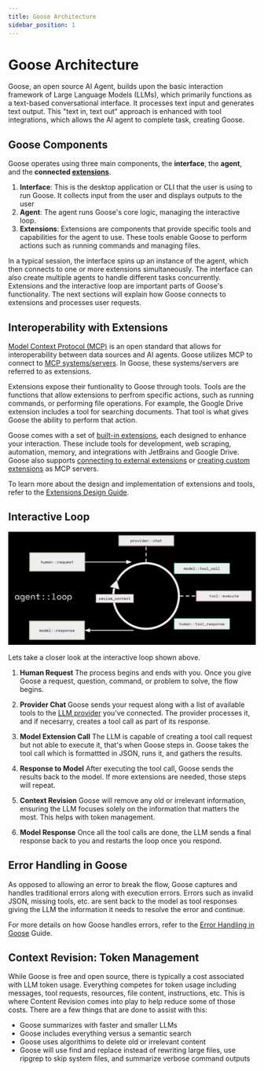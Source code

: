 ```yaml
---
title: Goose Architecture
sidebar_position: 1
---
```


# Goose Architecture

Goose, an open source AI Agent, builds upon the basic interaction framework of Large Language Models (LLMs), which primarily functions as a text-based conversational interface. It processes text input and generates text output. This "text in, text out" approach is enhanced with tool integrations, which allows the AI agent to complete task, creating Goose.

## Goose Components
Goose operates using three main components, the **interface**, the **agent**, and the **connected [extensions](/docs/getting-started/using-extensions)**.

1. **Interface**: This is the desktop application or CLI that the user is using to run Goose. It collects input from the user and displays outputs to the user
2. **Agent**: The agent runs Goose's core logic, managing the interactive loop. 
3. **Extensions**: Extensions are components that provide specific tools and capabilities for the agent to use. These tools enable Goose to perform actions such as running commands and managing files.

In a typical session, the interface spins up an instance of the agent, which then connects to one or more extensions simultaneously. The interface can also create multiple agents to handle different tasks concurrently. Extensions and the interactive loop are important parts of Goose's functionality. The next sections will explain how Goose connects to extensions and processes user requests.

## Interoperability with Extensions
[Model Context Protocol (MCP)](https://modelcontextprotocol.io/) is an open standard that allows for interoperability between data sources and AI agents. Goose utilizes MCP to connect to [MCP systems/servers](https://github.com/modelcontextprotocol/servers?tab=readme-ov-file#model-context-protocol-servers). In Goose, these systems/servers are referred to as extensions.


Extensions expose their funtionality to Goose through tools. Tools are the functions that allow extensions to perfrom specific actions, such as running commands, or performing file operations. For example, the Google Drive extension includes a tool for searching documents. That tool is what gives Goose the ability to perform that action.


Goose comes with a set of [built-in extensions](/docs/getting-started/using-extensions#built-in-extensions), each designed to enhance your interaction. These include tools for development, web scraping, automation, memory, and integrations with JetBrains and Google Drive. Goose also supports [connecting to external extensions](/docs/getting-started/using-extensions#adding-extensions) or [creating custom extensions](/docs/guides/custom-extensions) as MCP servers. 

To learn more about the design and implementation of extensions and tools, refer to the [Extensions Design Guide](/docs/goose-architecture/extensions-design#tools). 

## Interactive Loop
![interactive loop](../assets/guides/interactive-loop.png)

Lets take a closer look at the interactive loop shown above.  

1. **Human Request** 
The process begins and ends with you. Once you give Goose a request, question, command, or problem to solve, the flow begins.

2. **Provider Chat** 
Goose sends your request along with a list of available tools to the [LLM provider](/docs/getting-started/providers) you've connected. The provider processes it, and if necesarry, creates a tool call as part of its response.  

3. **Model Extension Call** 
The LLM is capable of creating a tool call request but not able to execute it, that's when Goose steps in. Goose takes the tool call which is formattted in JSON, runs it, and gathers the results.

4. **Response to Model**
After executing the tool call, Goose sends the results back to the model. If more extensions are needed, those steps will repeat.

5. **Context Revision** 
Goose will remove any old or irrelevant information, ensuring the LLM focuses solely on the information that matters the most. This helps with token management.  

6. **Model Response** 
Once all the tool calls are done, the LLM sends a final response back to you and restarts the loop once you respond.

## Error Handling in Goose

As opposed to allowing an error to break the flow, Goose captures and handles traditional errors along with execution errors. Errors such as invalid JSON, missing tools, etc. are sent back to the model as tool responses giving the LLM the information it needs to resolve the error and continue. 

For more details on how Goose handles errors, refer to the [Error Handling in Goose](/docs/goose-architecture/error-handling) Guide.


## Context Revision: Token Management

While Goose is free and open source, there is typically a cost associated with LLM token usage. Everything competes for token usage including messages, tool requests, resources, file content, instructions, etc. This is where Content Revision comes into play to help reduce some of those costs. There are a few things that are done to assist with this:
* Goose summarizes with faster and smaller LLMs
* Goose includes everything versus a semantic search
* Goose uses algorithims to delete old or irrelevant content
* Goose will use find and replace instead of rewriting large files, use ripgrep to skip system files, and summarize verbose command outputs 


